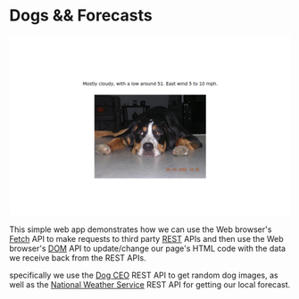 # Dogs && Forecasts

![screenshot](screenshot.png)

This simple web app demonstrates how we can use the Web browser's [Fetch](https://developer.mozilla.org/en-US/docs/Web/API/Fetch_API) API to make requests to third party [REST](https://en.wikipedia.org/wiki/Representational_state_transfer) APIs and then use the Web browser's [DOM](https://developer.mozilla.org/en-US/docs/Web/API/Document_Object_Model) API to update/change our page's HTML code with the data we receive back from the REST APIs.


specifically we use the [Dog CEO](https://dog.ceo/dog-api/) REST API to get random dog images, as well as the [National Weather Service](https://www.weather.gov/documentation/services-web-api) REST API for getting our local forecast.
